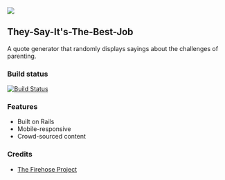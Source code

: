 <kbd>
<img src="https://image.ibb.co/d1OODy/Screen_Shot_2018_05_10_at_4_08_43_PM.png">
</kbd>

## They-Say-It's-The-Best-Job
A quote generator that randomly displays sayings about the challenges of parenting.

### Build status

[![Build Status](https://travis-ci.org/msarit/splurtyarit.svg?branch=master)](https://travis-ci.org/msarit/splurtyarit)

### Features
* Built on Rails
* Mobile-responsive
* Crowd-sourced content

### Credits
* [The Firehose Project](https://thefirehoseproject.com)
